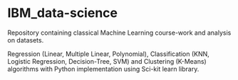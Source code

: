 # IBM_data-science

Repository containing classical Machine Learning course-work and analysis on datasets.

Regression (Linear, Multiple Linear, Polynomial), Classification (KNN, Logistic Regression, Decision-Tree, SVM) and Clustering (K-Means) algorithms with Python implementation using Sci-kit learn library.
